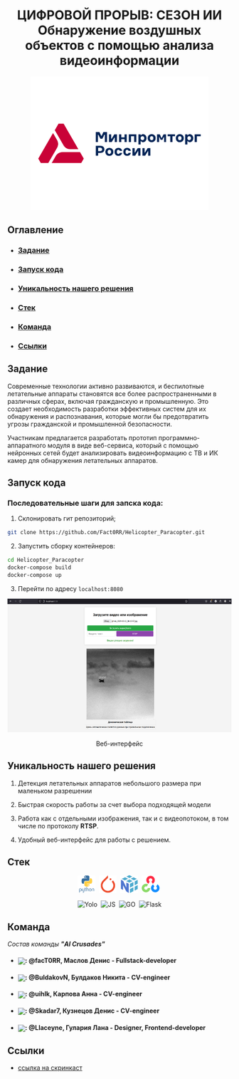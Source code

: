 <div align="center">
  
# ЦИФРОВОЙ ПРОРЫВ: СЕЗОН ИИ <br> Обнаружение воздушных объектов с помощью анализа видеоинформации

<img height="300" alt="logo" src="assets/logo.png">

</div> 


## Оглавление
- ### [Задание](#1)
- ### [Запуск кода](#3)
- ### [Уникальность нашего решения](#4)
- ### [Стек](#5)
- ### [Команда](#6)
- ### [Ссылки](#7)

## <a name="1"> Задание </a>

Современные технологии активно развиваются, и беспилотные летательные аппараты становятся все более распространенными в различных сферах, включая гражданскую и промышленную. Это создает необходимость разработки эффективных систем для их обнаружения и распознавания, которые могли бы предотвратить угрозы гражданской и промышленной безопасности.

Участникам предлагается разработать прототип программно-аппаратного модуля в виде веб-сервиса, который с помощью нейронных сетей будет анализировать видеоинформацию с ТВ и ИК камер для обнаружения летательных аппаратов.


## <a name="3">Запуск кода </a>

### Последовательные шаги для запска кода:
1. Склонировать гит репозиторий;
```Bash
git clone https://github.com/Fact0RR/Helicopter_Paracopter.git
```

2. Запустить сборку контейнеров:
```Bash
cd Helicopter_Paracopter
docker-compose build
docker-compose up
```

3. Перейти по адресу ```localhost:8080```


<div align="center">
  

<img height="300" alt="logo" src="assets/web.png">

Веб-интерфейс

</div> 

## <a name="4">Уникальность нашего решения </a>

1. Детекция летательных аппаратов небольшого размера при маленьком разрешении

2. Быстрая скорость работы за счет выбора подходящей модели

3. Работа как с отдельными изображения, так и с видеопотоком, в том числе по протоколу **RTSP**. 

4. Удобный веб-интерфейс для работы с решением.

## <a name="5">Стек </a>
<div align="center">
  <img src="https://github.com/devicons/devicon/blob/master/icons/python/python-original-wordmark.svg" title="Python" alt="Python" height="40"/>&nbsp;
  <img src="https://github.com/devicons/devicon/blob/master/icons/pytorch/pytorch-original.svg" title="Pytorch" alt="Pytorch" height="40"/>&nbsp;
  <img src="https://github.com/devicons/devicon/blob/master/icons/numpy/numpy-original.svg" title="Numpy" alt="Numpy" height="40"/>&nbsp;
  <img src="https://github.com/devicons/devicon/blob/master/icons/opencv/opencv-original.svg" title="OpenCV" alt="OpenCV" height="40"/>&nbsp;
  
  <img src="https://pjreddie.com/media/image/yologo_2.png" title="Yolo" alt="Yolo" height="40"/>&nbsp;
  <img src="https://spacenil.com/tutorial/public/uploads/categories/categories_1599665107.png" title="JS" alt="JS"  height="40"/>&nbsp;
  <img src="https://fronty.com/static/uploads/1.11-30.11/languages%20in%202022/go.png" title="GO" alt="GO" height="40"/>&nbsp;
  <img src="https://upload.wikimedia.org/wikipedia/commons/3/3c/Flask_logo.svg"  title="Flask" alt="Flask" height="40"/>
</div>

## <a name="6">Команда </a>

*Состав команды **"AI Crusades"***   

- <h4><img align="center" height="25" src="https://user-images.githubusercontent.com/51875349/198863127-837491f2-b57f-4c75-9840-6a4b01236c7a.png">: @facT0RR, Маслов Денис - Fullstack-developer</h3>
- <h4><img align="center" height="25" src="https://user-images.githubusercontent.com/51875349/198863127-837491f2-b57f-4c75-9840-6a4b01236c7a.png">: @BuldakovN, Булдаков Никита - CV-engineer</h3>
- <h4><img align="center" height="25" src="https://user-images.githubusercontent.com/51875349/198863127-837491f2-b57f-4c75-9840-6a4b01236c7a.png">: @uihlk, Карпова Анна - CV-engineer</h3>
- <h4><img align="center" height="25" src="https://user-images.githubusercontent.com/51875349/198863127-837491f2-b57f-4c75-9840-6a4b01236c7a.png">: @Skadar7, Кузнецов Денис - CV-engineer</h3>
- <h4><img align="center" height="25" src="https://user-images.githubusercontent.com/51875349/198863127-837491f2-b57f-4c75-9840-6a4b01236c7a.png">: @Llaceyne, Гулария Лана - Designer, Frontend-developer</h3>

## <a name="7">Ссылки </a>

- [ссылка на скринкаст](https://drive.google.com/drive/folders/1AV1OihR0tMgg06eclJ7MylKVASHN3H-E)&nbsp;
